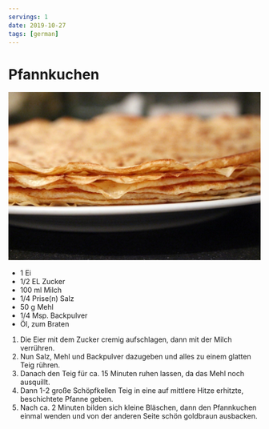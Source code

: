 ```yaml
---
servings: 1
date: 2019-10-27
tags: [german]
---
```

# Pfannkuchen

![Image of Pfannkuchen](../img/Pfannkuchen.jpg)


- 1 Ei
- 1/2 EL Zucker
- 100 ml Milch
- 1/4 Prise(n) Salz
- 50 g Mehl
- 1/4 Msp. Backpulver
- Öl, zum Braten


1. Die Eier mit dem Zucker cremig aufschlagen, dann mit der Milch verrühren.
2. Nun Salz, Mehl und Backpulver dazugeben und alles zu einem glatten Teig rühren.
3. Danach den Teig für ca. 15 Minuten ruhen lassen, da das Mehl noch ausquillt.
4. Dann 1-2 große Schöpfkellen Teig in eine auf mittlere Hitze erhitzte, beschichtete Pfanne geben.
5. Nach ca. 2 Minuten bilden sich kleine Bläschen, dann den Pfannkuchen einmal wenden und von der anderen Seite schön goldbraun ausbacken.

